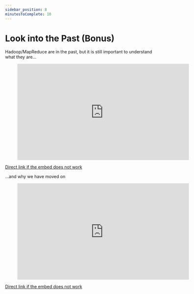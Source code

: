 ```yaml
---
sidebar_position: 8
minutesToComplete: 10
---
```


# Look into the Past (Bonus)

Hadoop/MapReduce are in the past, but it is still important to understand what they are...
<div>
<figure class="video-container">
    <iframe width="560" height="315" src="https://www.youtube.com/embed/s8EPQpgpWVE" title="YouTube video player" frameborder="0" allow="accelerometer; autoplay; clipboard-write; encrypted-media; gyroscope; picture-in-picture" allowfullscreen></iframe>
</figure>
</div>

[Direct link if the embed does not work](https://www.youtube.com/watch?v=s8EPQpgpWVE)

...and why we have moved on
<div>
<figure class="video-container">
    <iframe width="560" height="315" src="https://www.youtube.com/embed/e0Kjf55eyog?start=45" title="YouTube video player" frameborder="0" allow="accelerometer; autoplay; clipboard-write; encrypted-media; gyroscope; picture-in-picture" allowfullscreen></iframe>
</figure>
</div>

[Direct link if the embed does not work](https://www.youtube.com/watch?v=e0Kjf55eyog)
